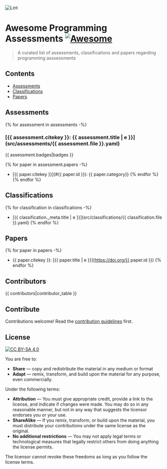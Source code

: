 ![Lint](https://github.com/mikebarkmin/awesome-programming-assessments/workflows/Lint/badge.svg)

# Awesome Programming Assessments [![Awesome](https://awesome.re/badge-flat.svg)](https://awesome.re)

 > A curated list of assessments, classifications and papers regarding programming asssessments

## Contents

- [Assessments](#assessments)
- [Classifications](#classifications)
- [Papers](#papers)


## Assessments

{% for assessment in assessments -%}
### [{{ assessment.citekey }}: {{ assessment.title | e }}](src/assessments/{{ assessment.file }}.yaml)
{{ assessment.badges|badges }}

{% for paper in assessment.papers -%}
- [{{ paper.citekey }}](#{{ paper.id }}): {{ paper.category}}
{% endfor %}
{% endfor %}

## Classifications

{% for classification in classifications -%}
- [{{ classification._meta.title | e }}](src/classifications/{{ classification.file }}.yaml)
{% endfor %}

## Papers

{% for paper in papers -%}
- <a id="{{paper.file}}">{{ paper.citekey }}</a>: [{{ paper.title | e }}](https://doi.org/{{ paper.id }})
{% endfor %}

## Contributors

{{ contributors|contributor_table }}

## Contribute

Contributions welcome! Read the [contribution guidelines](contributing.md) first.


## License

[![CC BY-SA 4.0](https://mirrors.creativecommons.org/presskit/buttons/88x31/svg/by-sa.svg)](https://creativecommons.org/licenses/by-sa/4.0)

You are free to:
- **Share** — copy and redistribute the material in any medium or format
- **Adapt** — remix, transform, and build upon the material for any purpose, even commercially.

Under the following terms:

- **Attribution** — You must give appropriate credit, provide a link to the license, and indicate if changes were made. You may do so in any reasonable manner, but not in any way that suggests the licensor endorses you or your use.
- **ShareAlike** — If you remix, transform, or build upon the material, you must distribute your contributions under the same license as the original.
- **No additional restrictions** — You may not apply legal terms or technological measures that legally restrict others from doing anything the license permits.

The licensor cannot revoke these freedoms as long as you follow the license terms.


